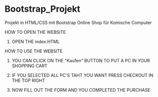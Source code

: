 # Bootstrap_Projekt
Projekt in HTML/CSS mit Bootstrap
Online Shop für Komische Computer 


HOW TO OPEN THE WEBSITE

1. OPEN THE index.HTML

   

HOW TO USE THE WEBSITE

1. YOU CAN CLICK ON THE "Kaufen" BUTTON TO PUT A PC IN YOUR SHOPPING CART

2. IF YOU SELECTED ALL PC'S TAHT YOU WANT PRESS CHECKOUT IN THE TOP RIGHT

3. NOW FILL OUT THE FORM AND YOU COMPLETED THE PURCHASE
